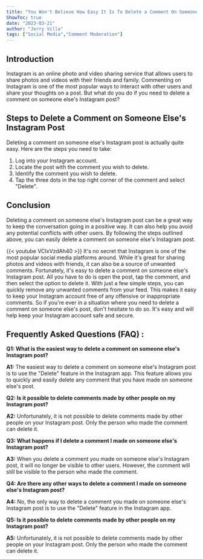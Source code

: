 ```yaml
---
title: "You Won't Believe How Easy It Is To Delete a Comment On Someone Else's Instagram Post!"
ShowToc: true 
date: "2023-03-21"
author: "Jerry Villa" 
tags: ["Social Media","Comment Moderation"]
---
```

## Introduction

Instagram is an online photo and video sharing service that allows users to share photos and videos with their friends and family. Commenting on Instagram is one of the most popular ways to interact with other users and share your thoughts on a post. But what do you do if you need to delete a comment on someone else's Instagram post?

## Steps to Delete a Comment on Someone Else's Instagram Post

Deleting a comment on someone else's Instagram post is actually quite easy. Here are the steps you need to take:

1. Log into your Instagram account.
2. Locate the post with the comment you wish to delete.
3. Identify the comment you wish to delete.
4. Tap the three dots in the top right corner of the comment and select "Delete".

## Conclusion

Deleting a comment on someone else's Instagram post can be a great way to keep the conversation going in a positive way. It can also help you avoid any potential conflicts with other users. By following the steps outlined above, you can easily delete a comment on someone else's Instagram post.

{{< youtube VCIxVzdAh40 >}} 
It's no secret that Instagram is one of the most popular social media platforms around. While it's great for sharing photos and videos with friends, it can also be a source of unwanted comments. Fortunately, it's easy to delete a comment on someone else's Instagram post. All you have to do is open the post, tap the comment, and then select the option to delete it. With just a few simple steps, you can quickly remove any unwanted comments from your feed. This makes it easy to keep your Instagram account free of any offensive or inappropriate comments. So if you're ever in a situation where you need to delete a comment on someone else's post, don't hesitate to do so. It's easy and will help keep your Instagram account safe and secure.

## Frequently Asked Questions (FAQ) :
**Q1: What is the easiest way to delete a comment on someone else's Instagram post?**

**A1:** The easiest way to delete a comment on someone else's Instagram post is to use the "Delete" feature in the Instagram app. This feature allows you to quickly and easily delete any comment that you have made on someone else's post.

**Q2: Is it possible to delete comments made by other people on my Instagram post?**

**A2:** Unfortunately, it is not possible to delete comments made by other people on your Instagram post. Only the person who made the comment can delete it.

**Q3: What happens if I delete a comment I made on someone else's Instagram post?**

**A3:** When you delete a comment you made on someone else's Instagram post, it will no longer be visible to other users. However, the comment will still be visible to the person who made the comment.

**Q4: Are there any other ways to delete a comment I made on someone else's Instagram post?**

**A4:** No, the only way to delete a comment you made on someone else's Instagram post is to use the "Delete" feature in the Instagram app.

**Q5: Is it possible to delete comments made by other people on my Instagram post?**

**A5:** Unfortunately, it is not possible to delete comments made by other people on your Instagram post. Only the person who made the comment can delete it.


